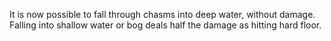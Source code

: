 It is now possible to fall through chasms into deep water, without damage.
Falling into shallow water or bog deals half the damage as hitting hard floor.
